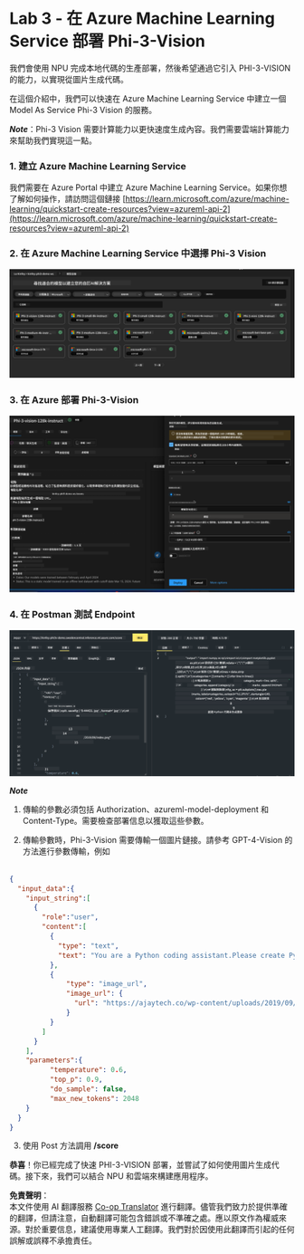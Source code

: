 <!--
CO_OP_TRANSLATOR_METADATA:
{
  "original_hash": "594a3b553655c2ebbc0efdeb0b5040c9",
  "translation_date": "2025-04-04T18:36:31+00:00",
  "source_file": "md\\02.Application\\02.Code\\Phi3\\VSCodeExt\\HOL\\Apple\\03.DeployPhi3VisionOnAzure.md",
  "language_code": "hk"
}
-->
# **Lab 3 - 在 Azure Machine Learning Service 部署 Phi-3-Vision**

我們會使用 NPU 完成本地代碼的生產部署，然後希望通過它引入 PHI-3-VISION 的能力，以實現從圖片生成代碼。

在這個介紹中，我們可以快速在 Azure Machine Learning Service 中建立一個 Model As Service Phi-3 Vision 的服務。

***Note***：Phi-3 Vision 需要計算能力以更快速度生成內容。我們需要雲端計算能力來幫助我們實現這一點。

### **1. 建立 Azure Machine Learning Service**

我們需要在 Azure Portal 中建立 Azure Machine Learning Service。如果你想了解如何操作，請訪問這個鏈接 [https://learn.microsoft.com/azure/machine-learning/quickstart-create-resources?view=azureml-api-2](https://learn.microsoft.com/azure/machine-learning/quickstart-create-resources?view=azureml-api-2)

### **2. 在 Azure Machine Learning Service 中選擇 Phi-3 Vision**

![Catalog](../../../../../../../../../translated_images/vison_catalog.e04e9e5f2b6ff115fff30e793e54e617da07251c7b192e1a68e6b050917f45aa.hk.png)

### **3. 在 Azure 部署 Phi-3-Vision**

![Deploy](../../../../../../../../../translated_images/vision_deploy.c0582d08b5d49675c643f3bedc04ae106957304f3cd4702406fa08bea80ba213.hk.png)

### **4. 在 Postman 測試 Endpoint**

![Test](../../../../../../../../../translated_images/vision_test.fb4ff33607077153c7b5dcf37648dc5a9cb550824aeba89963e6b270314fc554.hk.png)

***Note***

1. 傳輸的參數必須包括 Authorization、azureml-model-deployment 和 Content-Type。需要檢查部署信息以獲取這些參數。

2. 傳輸參數時，Phi-3-Vision 需要傳輸一個圖片鏈接。請參考 GPT-4-Vision 的方法進行參數傳輸，例如

```json

{
  "input_data":{
    "input_string":[
      {
        "role":"user",
        "content":[ 
          {
            "type": "text",
            "text": "You are a Python coding assistant.Please create Python code for image "
          },
          {
              "type": "image_url",
              "image_url": {
                "url": "https://ajaytech.co/wp-content/uploads/2019/09/index.png"
              }
          }
        ]
      }
    ],
    "parameters":{
          "temperature": 0.6,
          "top_p": 0.9,
          "do_sample": false,
          "max_new_tokens": 2048
    }
  }
}

```

3. 使用 Post 方法調用 **/score**

**恭喜**！你已經完成了快速 PHI-3-VISION 部署，並嘗試了如何使用圖片生成代碼。接下來，我們可以結合 NPU 和雲端來構建應用程序。

**免責聲明**：  
本文件使用 AI 翻譯服務 [Co-op Translator](https://github.com/Azure/co-op-translator) 進行翻譯。儘管我們致力於提供準確的翻譯，但請注意，自動翻譯可能包含錯誤或不準確之處。應以原文作為權威來源。對於重要信息，建議使用專業人工翻譯。我們對於因使用此翻譯而引起的任何誤解或誤釋不承擔責任。
